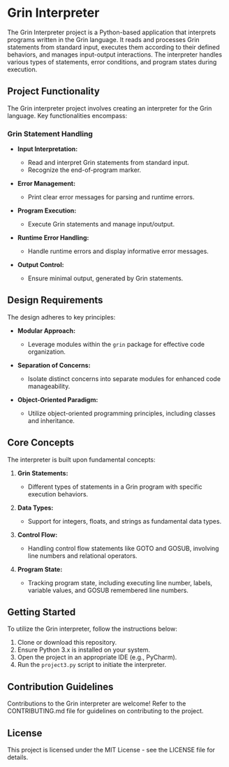 # Grin Interpreter

The Grin Interpreter project is a Python-based application that interprets programs written in the Grin language. It reads and processes Grin statements from standard input, executes them according to their defined behaviors, and manages input-output interactions. The interpreter handles various types of statements, error conditions, and program states during execution. 

## Project Functionality

The Grin interpreter project involves creating an interpreter for the Grin language. Key functionalities encompass:

### Grin Statement Handling

- **Input Interpretation:**
  - Read and interpret Grin statements from standard input.
  - Recognize the end-of-program marker.

- **Error Management:**
  - Print clear error messages for parsing and runtime errors.

- **Program Execution:**
  - Execute Grin statements and manage input/output.

- **Runtime Error Handling:**
  - Handle runtime errors and display informative error messages.

- **Output Control:**
  - Ensure minimal output, generated by Grin statements.

## Design Requirements

The design adheres to key principles:

- **Modular Approach:**
  - Leverage modules within the `grin` package for effective code organization.

- **Separation of Concerns:**
  - Isolate distinct concerns into separate modules for enhanced code manageability.

- **Object-Oriented Paradigm:**
  - Utilize object-oriented programming principles, including classes and inheritance.

## Core Concepts

The interpreter is built upon fundamental concepts:

1. **Grin Statements:**
   - Different types of statements in a Grin program with specific execution behaviors.

2. **Data Types:**
   - Support for integers, floats, and strings as fundamental data types.

3. **Control Flow:**
   - Handling control flow statements like GOTO and GOSUB, involving line numbers and relational operators.

4. **Program State:**
   - Tracking program state, including executing line number, labels, variable values, and GOSUB remembered line numbers.

## Getting Started

To utilize the Grin interpreter, follow the instructions below:

1. Clone or download this repository.
2. Ensure Python 3.x is installed on your system.
3. Open the project in an appropriate IDE (e.g., PyCharm).
4. Run the `project3.py` script to initiate the interpreter.

## Contribution Guidelines

Contributions to the Grin interpreter are welcome! Refer to the CONTRIBUTING.md file for guidelines on contributing to the project.

## License

This project is licensed under the MIT License - see the LICENSE file for details.
